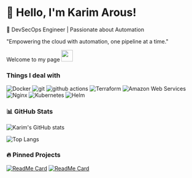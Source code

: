 # 👋 Hello, I'm Karim Arous!

🚀 DevSecOps Engineer | Passionate about Automation

"Empowering the cloud with automation, one pipeline at a time."
<p>Welcome to my page <img src="https://emojis.slackmojis.com/emojis/images/1531849430/4246/blob-sunglasses.gif?1531849430" width="30"/> </p>

<h3>Things I deal with</h3>
<p>

  <img alt="Docker" src="https://img.shields.io/badge/-Docker-46a2f1?style=flat-square&logo=docker&logoColor=white" />
  <img alt="git" src="https://img.shields.io/badge/-Git-F05032?style=flat-square&logo=git&logoColor=white" />
  <img alt="github actions" src="https://img.shields.io/badge/-Github_Actions-2088FF?style=flat-square&logo=github-actions&logoColor=white" />
  <img alt="Terraform" src="https://img.shields.io/badge/-Terraform-purple?style=flat-square&logo=terraform&logoColor=white" />
  <img alt="Amazon Web Services" src="https://img.shields.io/badge/-Amazon_Web_Services-yellow?style=flat-square&logo=amazon&logoColor=white" />
  <img alt="Nginx" src="https://img.shields.io/badge/-Nginx?style=flat-square&logo=nginx&logoColor=white" />
  <img alt="Kubernetes" src="https://img.shields.io/badge/-Kubernetes-blue?style=flat-square&logo=kubernetes&logoColor=white" />
  <img alt="Helm" src="https://img.shields.io/badge/-Helm-blue?style=flat-square&logo=helm&logoColor=white" />
</p>

### 📊 GitHub Stats

![Karim's GitHub stats](https://github-readme-stats.vercel.app/api?username=karimarous&show_icons=true&theme=radical)

![Top Langs](https://github-readme-stats.vercel.app/api/top-langs/?username=KarimArous&layout=compact&theme=radical)

### 🔥 Pinned Projects

[![ReadMe Card](https://github-readme-stats.vercel.app/api/pin/?username=karimarous&repo=aws-role-github)](https://github.com/karimarous/aws-role-github)
[![ReadMe Card](https://github-readme-stats.vercel.app/api/pin/?username=karimarous&repo=aws-certificate)](https://github.com/karimarous/aws-certificate)


<!--
**karimarous/karimarous** is a ✨ _special_ ✨ repository because its `README.md` (this file) appears on your GitHub profile.

Here are some ideas to get you started:

- 🔭 I’m currently working on ...
- 🌱 I’m currently learning ...
- 👯 I’m looking to collaborate on ...
- 🤔 I’m looking for help with ...
- 💬 Ask me about ...
- 📫 How to reach me: ...
- 😄 Pronouns: ...
- ⚡ Fun fact: ...
-->
